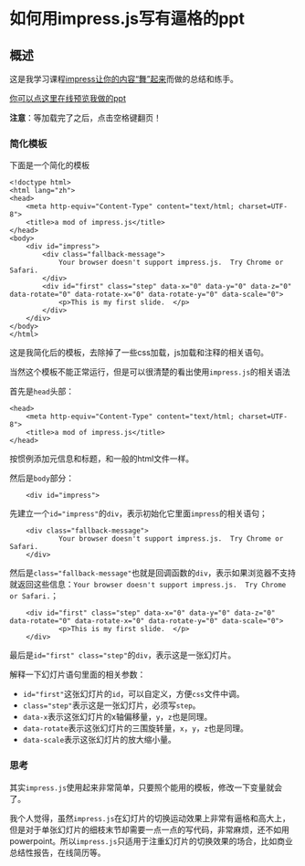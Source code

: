 [^_^]: # ( -*- coding: utf-8 -*-)
[^_^]: # ( @Author: yang zhou)
[^_^]: # ( @Date:   2018-02-10 12:26:44)
[^_^]: # ( @Last modified by:   yang zhou)
[^_^]: # ( @Last Modified time: 2018-02-10 12:27:23)

# 如何用impress.js写有逼格的ppt #

## 概述 ##
这是我学习课程[impress让你的内容“舞”起来][1]而做的总结和练手。

[你可以点这里在线预览我做的ppt][2]

**注意**：等加载完了之后，点击空格键翻页！

### 简化模板 ###

下面是一个简化的模板
```
<!doctype html>
<html lang="zh">
<head>
    <meta http-equiv="Content-Type" content="text/html; charset=UTF-8"> 
    <title>a mod of impress.js</title>
</head>
<body>
    <div id="impress">  
        <div class="fallback-message">
            Your browser doesn't support impress.js.  Try Chrome or Safari.
        </div>
        <div id="first" class="step" data-x="0" data-y="0" data-z="0" data-rotate="0" data-rotate-x="0" data-rotate-y="0" data-scale="0">
            <p>This is my first slide.  </p>
        </div>
    </div>
</body>
</html>
```

这是我简化后的模板，去除掉了一些css加载，js加载和注释的相关语句。

当然这个模板不能正常运行，但是可以很清楚的看出使用`impress.js`的相关语法

首先是`head`头部：

```
<head>
    <meta http-equiv="Content-Type" content="text/html; charset=UTF-8"> 
    <title>a mod of impress.js</title>
</head>
```
按惯例添加元信息和标题，和一般的html文件一样。

然后是`body`部分：

```
    <div id="impress">
```

先建立一个`id="impress"`的`div`，表示初始化它里面`impress`的相关语句；

```
    <div class="fallback-message">
            Your browser doesn't support impress.js.  Try Chrome or Safari.
    </div>
```

然后是`class="fallback-message"`也就是回调函数的`div`，表示如果浏览器不支持就返回这些信息：`Your browser doesn't support impress.js.  Try Chrome or Safari.`；

```
    <div id="first" class="step" data-x="0" data-y="0" data-z="0" data-rotate="0" data-rotate-x="0" data-rotate-y="0" data-scale="0">
            <p>This is my first slide.  </p>
    </div>
```

最后是`id="first" class="step"`的`div`，表示这是一张幻灯片。

解释一下幻灯片语句里面的相关参数：

 - `id="first"`这张幻灯片的`id`，可以自定义，方便`css`文件中调。
 - `class="step"`表示这是一张幻灯片，必须写`step`。
 - `data-x`表示这张幻灯片的x轴偏移量，`y`，`z`也是同理。
 - `data-rotate`表示这张幻灯片的三围旋转量，`x`，`y`，`z`也是同理。
 - `data-scale`表示这张幻灯片的放大缩小量。

### 思考 ###

其实`impress.js`使用起来非常简单，只要照个能用的模板，修改一下变量就会了。

我个人觉得，虽然`impress.js`在幻灯片的切换运动效果上非常有逼格和高大上，但是对于单张幻灯片的细枝末节却需要一点一点的写代码，非常麻烦，还不如用powerpoint。所以`impress.js`只适用于注重幻灯片的切换效果的场合，比如商业总结性报告，在线简历等。

  [1]: http://www.imooc.com/learn/119
  [2]: https://sishenhei7.github.io/impress_js_ppt/
